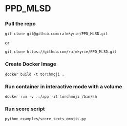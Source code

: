 # PPD_MLSD

### Pull the repo
```git clone git@github.com:rafmkyrie/PPD_MLSD.git```

or

```git clone https://github.com/rafmkyrie/PPD_MLSD.git```

### Create Docker Image
```docker build -t torchmoji .```

### Run container in interactive mode with a volume
```docker run -v .:/app -it torchmoji /bin/sh```

### Run score script
```python examples/score_texts_emojis.py```




